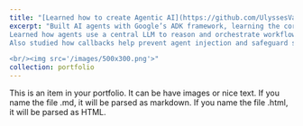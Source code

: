 ```yaml
---
title: "[Learned how to create Agentic AI](https://github.com/UlyssesVaz/adk_learning)"
excerpt: "Built AI agents with Google’s ADK framework, learning the core patterns for how  AI agents work. /n
Learned how agents use a central LLM to reason and orchestrate workflows, supported by sessions, memory, and runners for context recall. /n
Also studied how callbacks help prevent agent injection and safeguard sensitive information.

<br/><img src='/images/500x300.png'>"
collection: portfolio
---
```


This is an item in your portfolio. It can be have images or nice text. If you name the file .md, it will be parsed as markdown. If you name the file .html, it will be parsed as HTML. 
